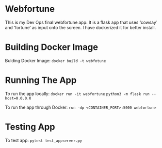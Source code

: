 # Webfortune
This is my Dev Ops final webfortune app. It is a flask app that uses 'cowsay' and 'fortune' as input onto the screen. I have dockerized it for better install.

# Building Docker Image
Bulding Docker Image:
`docker build -t webfotune`

# Running The App
To run the app locally: 
`docker run -it webfortune`
`python3 -m flask run --host=0.0.0.0`

To run the app through Docker:
`run -dp <CONTAINER_PORT>:5000 webfortune`

# Testing App
To test app:
`pytest test_appserver.py`
